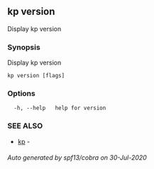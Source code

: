## kp version

Display kp version

### Synopsis

Display kp version

```
kp version [flags]
```

### Options

```
  -h, --help   help for version
```

### SEE ALSO

* [kp](kp.md)	 - 

###### Auto generated by spf13/cobra on 30-Jul-2020
